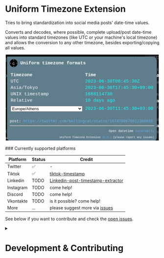 # Uniform Timezone Extension

Tries to bring standardization into social media posts' date-time values.

Converts and decodes, where possible, complete upload/post date-time values into standard timezones (like UTC or your machine's local timezone) and allows the conversion to any other timezone, besides exporting/copying all values.

<p align="center">
<img src="media/screenshot-extension.png" alt="extension preview" width="500px"/>
</p>
### Currently supported platforms

| Platform  | Status | Credit                                                                                               |
| --------- | ------ | ---------------------------------------------------------------------------------------------------- |
| Twitter   | ✅      | -                                                                                                    |
| Tiktok    | ✅      | [tiktok-timestamp](https://bellingcat.github.io/tiktok-timestamp/)                                   |
| Linkedin  | TODO   | [Linkedin-post-timestamp-extractor](https://ollie-boyd.github.io/Linkedin-post-timestamp-extractor/) |
| Instagram | TODO   | come help!                                                                                           |
| Discord   | TODO   | come help!                                                                                           |
| Vkontakte | TODO   | is it possible? come help!                                                                           |
| More      | ...    | please suggest more via [issues](https://github.com/bellingcat/uniform-timezone/issues)              |


See below if you want to contribute and check the [open issues](https://github.com/bellingcat/uniform-timezone/issues).

<details><summary><h1>Development & Contributing</h1></summary>




### 🛠 Build locally

1. Checkout the copied repository to your local machine eg. with `git clone https://github.com/my-username/my-awesome-extension/`
1. Run `npm install` to install all required dependencies
1. Run `npm run build`

The build step will create the `distribution` folder, this folder will contain the generated extension.

### 🏃 Run the extension

Using [web-ext](https://extensionworkshop.com/documentation/develop/getting-started-with-web-ext/) is recommended for automatic reloading and running in a dedicated browser instance. Alternatively you can load the extension manually (see below).

1. Run `npm run watch` to watch for file changes and build continuously
2. Then either go to browser extensions -> upload unpacked OR
   1. run `npm install --global web-ext` (only only for the first time)
   2. In another terminal, run `web-ext run -t chromium`
3. Check that the extension is loaded by going to any of the implemented platforms

### Add a new timezone fixer
To add a new fixer you need:
1. edit [manifest.json](source/manifest.json) `content_scripts` and `web_accessible_resources` to include wildcards for the platform and reference a new content-script file
2. JS logic in the content-script file: see the example for [twitter](source/js/timezone-fixers/twitter.js). Feel free to add additional CSS if needed.
3. If the platform is archivable on archive.org try to add your fixer there as well (see the example for twitter in manifest.json)
4. Test and make a PR with screenshots/notes on implementation if needed

#### Manually

You can also [load the extension manually in Chrome](https://www.smashingmagazine.com/2017/04/browser-extension-edge-chrome-firefox-opera-brave-vivaldi/#google-chrome-opera-vivaldi) or [Firefox](https://www.smashingmagazine.com/2017/04/browser-extension-edge-chrome-firefox-opera-brave-vivaldi/#mozilla-firefox).

### Publishing (WIP)

It's possible to automatically publish to both the Chrome Web Store and Mozilla Addons at once by adding these secrets on GitHub Actions:

1. `CLIENT_ID`, `CLIENT_SECRET`, and `REFRESH_TOKEN` from [Google APIs][link-cws-keys].
2. `WEB_EXT_API_KEY`, and `WEB_EXT_API_SECRET` from [AMO][link-amo-keys].

Also include `EXTENSION_ID` in the secrets ([how to find it](https://stackoverflow.com/a/8946415/288906)) and add Mozilla’s [`gecko.id`](https://developer.mozilla.org/en-US/docs/Mozilla/Add-ons/WebExtensions/manifest.json/browser_specific_settings) to `manifest.json`.

The GitHub Actions workflow will:

1. Build the extension
2. Create a version number based on the current UTC date time, like [`19.6.16`](https://github.com/fregante/daily-version-action) and sets it in the manifest.json
3. Deploy it to both stores

#### Auto-publishing (WIP)

Thanks to the included [GitHub Action Workflows](.github/workflows), if you set up those secrets in the repo's Settings, the deployment will automatically happen:

- on a schedule, by default [every week](.github/workflows/release.yml) (but only if there are any new commits in the last tag)
- manually, by clicking ["Run workflow"](https://github.blog/changelog/2020-07-06-github-actions-manual-triggers-with-workflow_dispatch/) in the Actions tab.



</details>

